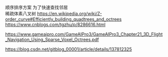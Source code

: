 顺序排序方案 为了快速查找邻居  
稀疏体素八叉树
https://en.wikipedia.org/wiki/Z-order_curve#Efficiently_building_quadtrees_and_octrees
https://www.cnblogs.com/tgzhu/p/8286616.html

https://www.gameaipro.com/GameAIPro3/GameAIPro3_Chapter21_3D_Flight_Navigation_Using_Sparse_Voxel_Octrees.pdf

https://blog.csdn.net/gitblog_00001/article/details/137812325
